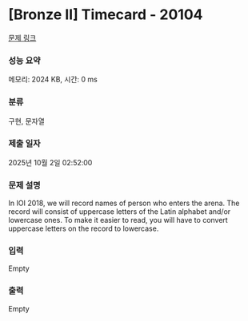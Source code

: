 # [Bronze II] Timecard - 20104 

[문제 링크](https://www.acmicpc.net/problem/20104) 

### 성능 요약

메모리: 2024 KB, 시간: 0 ms

### 분류

구현, 문자열

### 제출 일자

2025년 10월 2일 02:52:00

### 문제 설명

<p>In IOI 2018, we will record names of person who enters the arena. The record will consist of uppercase letters of the Latin alphabet and/or lowercase ones. To make it easier to read, you will have to convert uppercase letters on the record to lowercase.</p>

### 입력 

 Empty

### 출력 

 Empty

